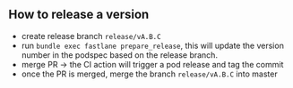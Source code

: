 
## How to release a version

- create release branch `release/vA.B.C`
- run `bundle exec fastlane prepare_release`, this will update the version number in the podspec based on the release branch.
- merge PR -> the CI action will trigger a pod release and tag the commit
- once the PR is merged, merge the branch `release/vA.B.C` into master
